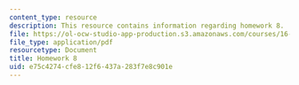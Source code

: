 ```yaml
---
content_type: resource
description: This resource contains information regarding homework 8.
file: https://ol-ocw-studio-app-production.s3.amazonaws.com/courses/16-50-introduction-to-propulsion-systems-spring-2012/e75c4274cfe812f6437a283f7e8c901e_MIT16_50S12_hw8.pdf
file_type: application/pdf
resourcetype: Document
title: Homework 8
uid: e75c4274-cfe8-12f6-437a-283f7e8c901e
---
```

